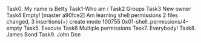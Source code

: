 Task0. My name is Betty
Task1-Who am i
Task2 Groups
Task3 New owner
Task4 Empty!
[master a90fce2] Am learning shell permissions
 2 files changed, 3 insertions(+)
 create mode 100755 0x01-shell_permissions/4-empty
Task5. Execute
Task6 Multiple permissions
Task7. Everybody!
Task8. James Bond
Task9. John Doe
